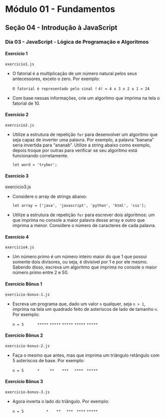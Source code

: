 # Módulo 01 - Fundamentos
## Seção 04 - Introdução à JavaScript
### Dia 03 - JavaScript - Lógica de Programação e Algoritmos

#### Exercício 1

    exercicio1.js

- O fatorial é a multiplicação de um número natural pelos seus antecessores, exceto o zero. Por exemplo:

    `O fatorial é representado pelo sinal !`
    `4! = 4 x 3 x 2 x 1 = 24`

- Com base nessas informações, crie um algoritmo que imprima na tela o fatorial de 10.

#### Exercício 2

    exercicio2.js

- Utilize a estrutura de repetição `for` para desenvolver um algoritmo que seja capaz de inverter uma palavra. Por exemplo, a palavra “banana” seria invertida para “ananab”. Utilize a string abaixo como exemplo, depois troque por outras para verificar se seu algoritmo está funcionando corretamente.

    `let word = 'tryber';`

#### Exercício 3

   exercicio3.js

- Considere o array de strings abaixo:

    `let array = ['java', 'javascript', 'python', 'html', 'css'];`

- Utilize a estrutura de repetição `for` para escrever dois algoritmos: um que imprima no console a maior palavra desse array e outro que imprima a menor. Considere o número de caracteres de cada palavra.

#### Exercício 4

    exercicio4.js

- Um número primo é um número inteiro maior do que 1 que possui somente dois divisores, ou seja, é divisível por 1 e por ele mesmo. Sabendo disso, escreva um algoritmo que imprima no console o maior número primo entre 2 e 50.

#### Exercício Bônus 1

    exercicio-bonus-1.js

- Escreva um programa que, dado um valor `n` qualquer, seja `n > 1`, imprima na tela um quadrado feito de asteriscos de lado de tamanho `n`. Por exemplo:

    `n = 5`
    `     `
    `*****`
    `*****`
    `*****`
    `*****`
    `*****`

#### Exercício Bônus 2

    exercicio-bonus-2.js

- Faça o mesmo que antes, mas que imprima um triângulo retângulo com 5 asteriscos de base. Por exemplo:

    `n = 5`
    `     `
    `*    `
    `**   `
    `***  `
    `**** `
    `*****`

#### Exercício Bônus 3

    exercicio-bonus-3.js

- Agora inverta o lado do triângulo. Por exemplo:

    `n = 5`
    `     `
    `    *`
    `   **`
    `  ***`
    ` ****`
    `*****`